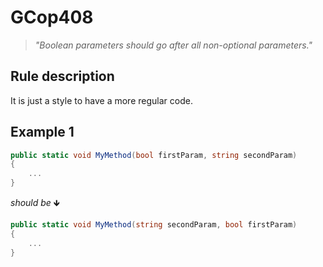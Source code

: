 ﻿# GCop408

> *"Boolean parameters should go after all non-optional parameters."*


## Rule description
It is just a style to have a more regular code.

## Example 1
```csharp
public static void MyMethod(bool firstParam, string secondParam)
{
    ...
}
```
*should be* 🡻

```csharp
public static void MyMethod(string secondParam, bool firstParam)
{
    ...
}
```

